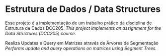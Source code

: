 # Estrutura de Dados / Data Structures

Esse projeto é a implementação de um trabalho prático da disciplina de Estrutura de Dados DCC205.
*This project implements an assignment for the Data Structures (DCC205) course.*

Realiza Updates e Query em Matrizes através de Árvores de Segmentação
*Performs update and query operations on matrices using Segment Trees.*
